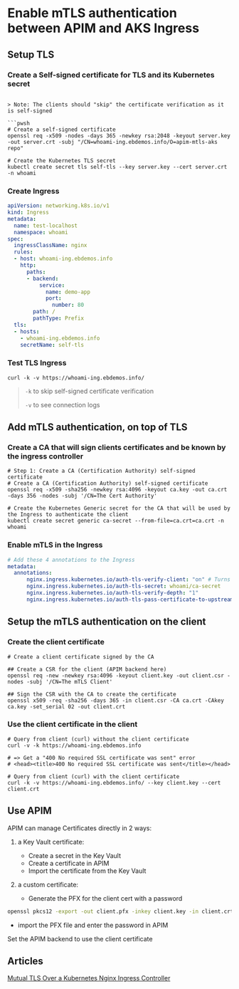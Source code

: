 # Enable mTLS authentication between APIM and AKS Ingress



## Setup TLS

### Create a Self-signed certificate for TLS and its Kubernetes secret

```pwsh

> Note: The clients should "skip" the certificate verification as it is self-signed

```pwsh
# Create a self-signed certificate
openssl req -x509 -nodes -days 365 -newkey rsa:2048 -keyout server.key -out server.crt -subj "/CN=whoami-ing.ebdemos.info/O=apim-mtls-aks repo"

# Create the Kubernetes TLS secret
kubectl create secret tls self-tls --key server.key --cert server.crt -n whoami
```

### Create Ingress

```yaml
apiVersion: networking.k8s.io/v1
kind: Ingress
metadata:
  name: test-localhost
  namespace: whoami
spec:
  ingressClassName: nginx
  rules:
  - host: whoami-ing.ebdemos.info
    http:
      paths:
      - backend:
          service:
            name: demo-app
            port:
              number: 80
        path: /
        pathType: Prefix
  tls:
  - hosts:
    - whoami-ing.ebdemos.info
    secretName: self-tls
```

### Test TLS Ingress

```pwsh
curl -k -v https://whoami-ing.ebdemos.info/
```

> `-k` to skip self-signed certificate verification
>
> `-v` to see connection logs

## Add mTLS authentication, on top of TLS

### Create a CA that will sign clients certificates and be known by the ingress controller

```pwsh
# Step 1: Create a CA (Certification Authority) self-signed certificate
# Create a CA (Certification Authority) self-signed certificate
openssl req -x509 -sha256 -newkey rsa:4096 -keyout ca.key -out ca.crt -days 356 -nodes -subj '/CN=The Cert Authority'

# Create the Kubernetes Generic secret for the CA that will be used by the Ingress to authenticate the client
kubectl create secret generic ca-secret --from-file=ca.crt=ca.crt -n whoami
```

### Enable mTLS in the Ingress

```yaml
# Add these 4 annotations to the Ingress
metadata:
  annotations:
      nginx.ingress.kubernetes.io/auth-tls-verify-client: "on" # Turns ON/OFF mTLS verification. When ON getting a HTTP 400 for wrong client cert
      nginx.ingress.kubernetes.io/auth-tls-secret: whoami/ca-secret
      nginx.ingress.kubernetes.io/auth-tls-verify-depth: "1"
      nginx.ingress.kubernetes.io/auth-tls-pass-certificate-to-upstream: "false" # To send the SSL client cert back to the client
```

## Setup the mTLS authentication on the client

### Create the client certificate

```pwsh
# Create a client certificate signed by the CA

## Create a CSR for the client (APIM backend here)
openssl req -new -newkey rsa:4096 -keyout client.key -out client.csr -nodes -subj '/CN=The mTLS Client'

## Sign the CSR with the CA to create the certificate
openssl x509 -req -sha256 -days 365 -in client.csr -CA ca.crt -CAkey ca.key -set_serial 02 -out client.crt
```

### Use the client certificate in the client

```pwsh
# Query from client (curl) without the client certificate
curl -v -k https://whoami-ing.ebdemos.info

# => Get a "400 No required SSL certificate was sent" error
# <head><title>400 No required SSL certificate was sent</title></head>

# Query from client (curl) with the client certificate
curl -k -v https://whoami-ing.ebdemos.info/ --key client.key --cert client.crt
```

## Use APIM

APIM can manage Certificates directly in 2 ways:

1. a Key Vault certificate:

   - Create a secret in the Key Vault
   - Create a certificate in APIM
   - Import the certificate from the Key Vault

2. a custom certificate:

   - Generate the PFX for the client cert with a password

```bash
openssl pkcs12 -export -out client.pfx -inkey client.key -in client.crt` # Requires to create a password
```

   - import the PFX file and enter the password in APIM

Set the APIM backend to use the client certificate


## Articles

[Mutual TLS Over a Kubernetes Nginx Ingress Controller](https://earthly.dev/blog/mutual-tls-kubernetes-nginx-ingress-controller/)
